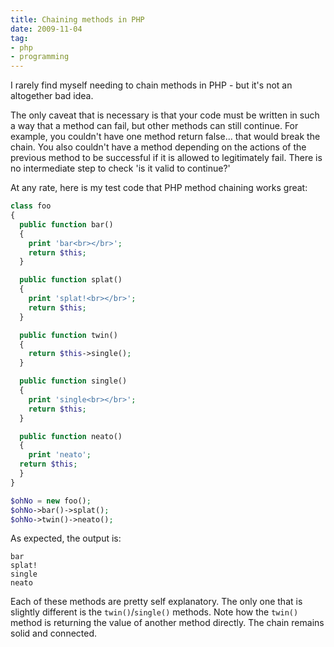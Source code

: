 ```yaml
---
title: Chaining methods in PHP
date: 2009-11-04
tag:
- php
- programming
---
```

I rarely find myself needing to chain methods in PHP - but it's not an altogether bad idea.  

<!--more-->

The only caveat that is necessary is that your code must be written in such a way that a method can fail, but other methods can still continue.  For example, you couldn't have one method return false... that would break the chain.  You also couldn't have a method depending on the actions of the previous method to be successful if it is allowed to legitimately fail.  There is no intermediate step to check 'is it valid to continue?'

At any rate, here is my test code that PHP method chaining works great:

```php
class foo
{
  public function bar()
  {
    print 'bar<br></br>';
    return $this;
  }

  public function splat()
  {
    print 'splat!<br></br>';
    return $this;
  }

  public function twin()
  {
    return $this->single();
  }

  public function single()
  {
    print 'single<br></br>';
    return $this;
  }

  public function neato()
  {
    print 'neato';
  return $this;
  }
}

$ohNo = new foo();
$ohNo->bar()->splat();
$ohNo->twin()->neato();
```

As expected, the output is:
    
    bar
    splat!
    single
    neato

Each of these methods are pretty self explanatory.  The only one that is slightly different is the `twin()`/`single()` methods.  Note how the `twin()` method is returning the value of another method directly.  The chain remains solid and connected.
